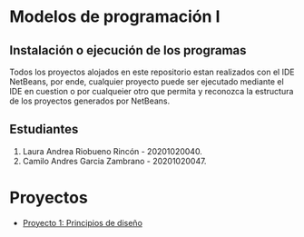 # Modelos de programación I

## Instalación o ejecución de los programas
Todos los proyectos alojados en este repositorio estan realizados con el IDE NetBeans, por ende, cualquier proyecto puede ser ejecutado mediante el IDE en cuestion o por cualqueier otro que permita y reconozca la estructura de los proyectos generados por NetBeans.

## Estudiantes
1. Laura Andrea Riobueno Rincón - 20201020040.
1. Camilo Andres Garcia Zambrano - 20201020047.

# Proyectos
- [Proyecto 1: Principios de diseño](./Actividad_principios/Docente)

